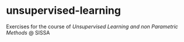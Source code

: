 # unsupervised-learning

Exercises for the course of *Unsupervised Learning and non Parametric Methods* @ SISSA
